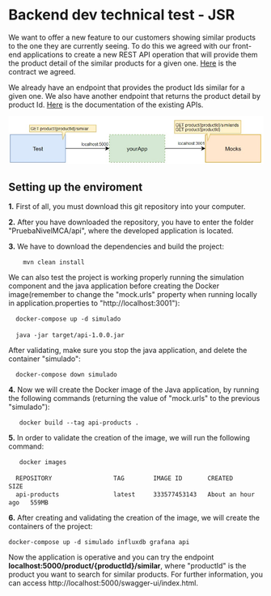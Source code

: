 # Backend dev technical test - JSR

We want to offer a new feature to our customers showing similar products to the one they are currently seeing. To do this we agreed with our front-end applications to create a new REST API operation that will provide them the product detail of the similar products for a given one. [Here](./similarProducts.yaml) is the contract we agreed.

We already have an endpoint that provides the product Ids similar for a given one. We also have another endpoint that returns the product detail by product Id. [Here](./existingApis.yaml) is the documentation of the existing APIs.

![Diagram](./assets/diagram.jpg "Diagram")


## Setting up the enviroment

**1.** First of all, you must download this git repository into your computer.

**2.** After you have downloaded the repository, you have to enter the folder "PruebaNivelMCA/api", where the developed application is located.

**3.** We have to download the dependencies and build the project:
```
    mvn clean install
```
We can also test the project is working properly running the simulation component and the java application before creating the Docker image(remember to change the "mock.urls" property when running locally in application.properties to "http://localhost:3001"):
```
  docker-compose up -d simulado

  java -jar target/api-1.0.0.jar
```
After validating, make sure you stop the java application, and delete the container "simulado":
```
  docker-compose down simulado
```

**4.** Now we will create the Docker image of the Java application, by running the following commands (returning the value of "mock.urls" to the previous "simulado"):
  ```
     docker build --tag api-products .
  ```
**5.** In order to validate the creation of the image, we will run the following command:
  ```
     docker images

    REPOSITORY                 TAG        IMAGE ID       CREATED             SIZE
    api-products               latest     333577453143   About an hour ago   559MB

  ```
**6.** After creating and validating the creation of the image, we will create the containers of the project:
  ```
  docker-compose up -d simulado influxdb grafana api
  ```

Now the application is operative and you can try the endpoint **localhost:5000/product/{productId}/similar**, where "productId" is the product you want to search for similar products. For further information, you can access http://localhost:5000/swagger-ui/index.html.




